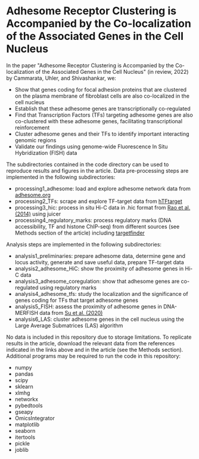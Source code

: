 # Adhesome Receptor Clustering is Accompanied by the Co-localization of the Associated Genes in the Cell Nucleus

In the paper "Adhesome Receptor Clustering is Accompanied by the Co-localization of the Associated Genes in the Cell Nucleus" (in review, 2022) by Cammarata, Uhler, and Shivashankar, we:

* Show that genes coding for focal adhesion proteins that are clustered on the plasma membrane of fibroblast cells are also co-localized in the cell nucleus
* Establish that these adhesome genes are transcriptionally co-regulated
* Find that Transcription Factors (TFs) targeting adhesome genes are also co-clustered with these adhesome genes, facilitating transcriptional reinforcement
* Cluster adhesome genes and their TFs to identify important interacting genomic regions
* Validate our findings using genome-wide Fluorescence In Situ Hybridization (FISH) data

The subdirectories contained in the code directory can be used to reproduce results and figures in the article. Data pre-processing steps are implemented in the following subdirectories:

* processing1_adhesome: load and explore adhesome network data from [adhesome.org](http://adhesome.org/)
* processing2_TFs: scrape and explore TF-target data from [hTFtarget](http://bioinfo.life.hust.edu.cn/hTFtarget#!/)
* processing3_hic: process in situ Hi-C data in .hic format from [Rao et al. (2014)](https://www.cell.com/cell/fulltext/S0092-8674(14)01497-4?_returnURL=https%3A%2F%2Flinkinghub.elsevier.com%2Fretrieve%2Fpii%2FS0092867414014974%3Fshowall%3Dtrue) using juicer
* processing4_regulatory_marks: process regulatory marks (DNA accessibility, TF and histone ChIP-seq) from different sources (see Methods section of the article) including [targetfinder](https://github.com/shwhalen/targetfinder)

Analysis steps are implemented in the following subdirectories:

* analysis1_preliminaries: prepare adhesome data, determine gene and locus activity, generate and save useful data, prepare TF-target data
* analysis2_adhesome_HiC: show the proximity of adhesome genes in Hi-C data
* analysis3_adhesome_coregulation: show that adhesome genes are co-regulated using regulatory marks
* analysis4_adhesome_tfs: study the localization and the significance of genes coding for TFs that target adhesome genes
* analysis5_FISH: assess the proximity of adhesome genes in DNA-MERFISH data from [Su et al. (2020)](https://www.cell.com/cell/fulltext/S0092-8674(20)30940-5?_returnURL=https%3A%2F%2Flinkinghub.elsevier.com%2Fretrieve%2Fpii%2FS0092867420309405%3Fshowall%3Dtrue)
* analysis6_LAS: cluster adhesome genes in the cell nucleus using the Large Average Submatrices (LAS) algorithm

No data is included in this repository due to storage limitations. To replicate results in the article, download the relevant data from the references indicated in the links above and in the article (see the Methods section). Additional programs may be required to run the code in this repository:
* numpy
* pandas
* scipy
* sklearn
* xlmhg
* networkx
* pybedtools
* gseapy
* OmicsIntegrator
* matplotlib
* seaborn
* itertools
* pickle
* joblib
